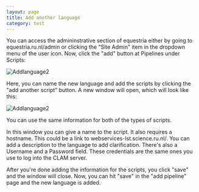 ```yaml
---
layout: page
title: Add another language
category: test
---
```

You can access the admininstrative section of equestria either by going to equestria.ru.nl/admin or clicking the "Site Admin" item in the dropdown menu of the user icon. Now, click the "add" button at Pipelines under Scripts: 

![Addlanguage2](/CLST-2020/wikiImage/AddLanguage.png)

Here, you can name the new language and add the scripts by clicking the "add another script" button. A new window will open, which will look like this: 

![Addlanguage2](/CLST-2020/wikiImage/AddLanguage2.png)

You can use the same information for both of the types of scripts. 

In this window you can give a name to the script. It also requires a hostname. This could be a link to webservices-lst.science.ru.nl/<newlanguage>. You can add a description to the language to add clarification. There's also a Username and a Password field. These credentials are the same ones you use to log into the CLAM server. 

After you're done adding the information for the scripts, you click "save" and the window will close. 
Now, you can hit "save" in the "add pipeline" page and the new language is added. 
